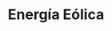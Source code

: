 ---
title: "Energía Eólica"
subtitle: ""
# meta description
description: "This is meta description"
draft: false
---